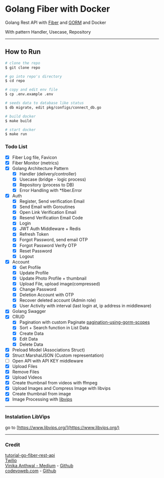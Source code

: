 # Golang Fiber with Docker

Golang Rest API with [Fiber](https://github.com/gofiber/fiber) and [GORM](https://github.com/go-gorm/gorm) and Docker

With pattern Handler, Usecase, Repository

---

## How to Run

```bash
# clone the repo
$ git clone repo

# go into repo's directory
$ cd repo

# copy and edit env file
$ cp .env.example .env

# seeds data to database like status
$ db migrate, edit pkg/configs/connect_db.go

# build docker
$ make build

# start docker
$ make run
```

### Todo List

- [x] Fiber Log file, Favicon
- [x] Fiber Monitor (metrics)
- [x] Golang Architecture Pattern
  - [x] Handler (delivery/controller)
  - [x] Usecase (bridge - logic process)
  - [x] Repository (process to DB)
  - [x] Error Handling with *fiber.Error
- [x] Auth
  - [x] Register, Send verification Email
  - [x] Send Email with Goroutines
  - [x] Open Link Verification Email
  - [x] Resend Verification Email Code
  - [x] Login
  - [x] JWT Auth Middleware + Redis
  - [x] Refresh Token
  - [x] Forgot Password, send email OTP
  - [x] Forgot Password Verify OTP
  - [x] Reset Password
  - [x] Logout
- [x] Account
  - [x] Get Profile
  - [x] Update Profile
  - [x] Update Photo Profile + thumbnail
  - [x] Upload File, upload image(compressed)
  - [x] Change Password
  - [x] Deletion Account with OTP
  - [x] Recover deleted account (Admin role)
  - [x] User Activity with interval (last login at, ip address in middleware)
- [x] Golang Swagger
- [x] CRUD
  - [x] Pagination with custom Paginate [pagination-using-gorm-scopes](https://dev.to/rafaelgfirmino/pagination-using-gorm-scopes-3k5f)
  - [x] Sort + Search function in List Data
  - [x] Create Data
  - [x] Edit Data
  - [x] Delete Data
- [x] Preload Model (Associations Struct)
- [x] Struct MarshalJSON (Custom representation)
- [ ] Open API with API KEY middleware
- [x] Upload Files
- [x] Remove Files
- [x] Upload Videos
- [x] Create thumbnail from videos with ffmpeg
- [x] Upload Images and Compress Image with libvips
- [x] Create thumbnail from image
- [x] Image Processing with [libvips](https://www.libvips.org/)

---

### Instalation LibVips

go to [https://www.libvips.org/](https://www.libvips.org/)

---


### Credit

[tutorial-go-fiber-rest-api](https://github.com/koddr/tutorial-go-fiber-rest-api)  
[Twilio](https://www.twilio.com/blog/build-restful-api-using-golang-and-gin)  
[Vinika Anthwal - Medium](https://medium.com/@22vinikaanthwal/register-login-api-with-jwt-authentication-in-golang-gin-740633e5707b) - [Github](https://github.com/VinikaAnthwal/go-jwt)  
[codevoweb.com](https://codevoweb.com/how-to-properly-use-jwt-for-authentication-in-golang/) - [Github](https://github.com/wpcodevo/golang-fiber-jwt-rs256)
